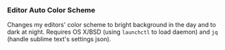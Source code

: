 ### Editor Auto Color Scheme
Changes my editors' color scheme to bright background in the day and to dark at night. Requires OS X/BSD (using `launchctl` to load daemon) and `jq` (handle sublime text's settings json).

